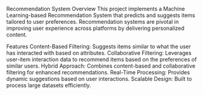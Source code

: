 Recommendation System
Overview
This project implements a Machine Learning-based Recommendation System that predicts and suggests items tailored to user preferences. Recommendation systems are pivotal in improving user experience across platforms by delivering personalized content.

Features
Content-Based Filtering: Suggests items similar to what the user has interacted with based on attributes.
Collaborative Filtering: Leverages user-item interaction data to recommend items based on the preferences of similar users.
Hybrid Approach: Combines content-based and collaborative filtering for enhanced recommendations.
Real-Time Processing: Provides dynamic suggestions based on user interactions.
Scalable Design: Built to process large datasets efficiently.
